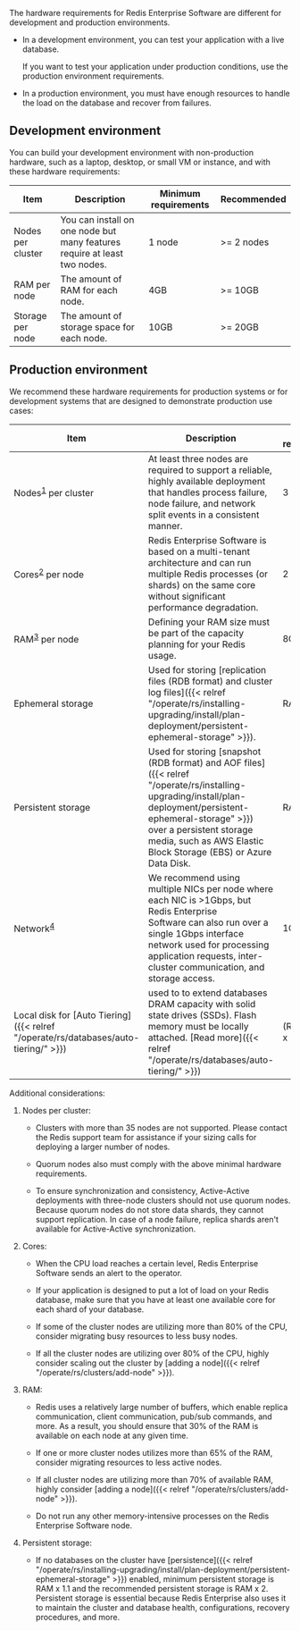 The hardware requirements for Redis Enterprise Software are different for development and production environments.

- In a development environment, you can test your application with a live database.

    If you want to test your application under production conditions, use the production environment requirements.

- In a production environment, you must have enough resources to handle the load on the database and recover from failures.

## Development environment

You can build your development environment with non-production hardware, such as a laptop, desktop, or small VM or instance,
and with these hardware requirements:

| Item | Description | Minimum requirements | Recommended |
|------------|-----------------|------------|-----------------|
| Nodes per cluster | You can install on one node but many features require at least two nodes. | 1 node | >= 2 nodes |
| RAM per node | The amount of RAM for each node. | 4GB | >= 10GB |
| Storage per node | The amount of storage space for each node. | 10GB | >= 20GB |

## Production environment

We recommend these hardware requirements for production systems or for development systems that are designed to demonstrate production use cases:

| Item | Description | Minimum requirements | Recommended |
|------------|-----------------|------------|-----------------|
| Nodes<sup>[1](#table-note-1)</sup> per cluster | At least three nodes are required to support a reliable, highly available deployment that handles process failure, node failure, and network split events in a consistent manner. | 3 nodes | >= 3 nodes (Must be an odd number of nodes) |
| Cores<sup>[2](#table-note-2)</sup> per node | Redis Enterprise Software is based on a multi-tenant architecture and can run multiple Redis processes (or shards) on the same core without significant performance degradation. | 2 cores | >=8 cores |
| RAM<sup>[3](#table-note-3)</sup> per node | Defining your RAM size must be part of the capacity planning for your Redis usage. | 8GB | >=32GB |
| Ephemeral storage | Used for storing [replication files (RDB format) and cluster log files]({{< relref "/operate/rs/installing-upgrading/install/plan-deployment/persistent-ephemeral-storage" >}}). | RAM x 2 | >= RAM x 4 |
| Persistent storage | Used for storing [snapshot (RDB format) and AOF files]({{< relref "/operate/rs/installing-upgrading/install/plan-deployment/persistent-ephemeral-storage" >}}) over a persistent storage media, such as AWS Elastic Block Storage (EBS) or Azure Data Disk. | RAM x 3 | In-memory >= RAM x 4 (except for [extreme 'write' scenarios]({{< relref "/operate/rs/clusters/optimize/disk-sizing-heavy-write-scenarios" >}}))<br /><br /> [Auto Tiering]({{< relref "/operate/rs/databases/auto-tiering/" >}}) >= (RAM + Flash) x 4. |
| Network<sup>[4](#table-note-4)</sup> | We recommend using multiple NICs per node where each NIC is >1Gbps, but Redis Enterprise Software can also run over a single 1Gbps interface network used for processing application requests, inter-cluster communication, and storage access. | 1G | >=10G |
| Local disk for [Auto Tiering]({{< relref "/operate/rs/databases/auto-tiering/" >}}) | used to to extend databases DRAM capacity with solid state drives (SSDs). Flash memory must be locally attached. [Read more]({{< relref "/operate/rs/databases/auto-tiering/" >}}) | (RAM+Flash) x 1.6 | (RAM+Flash) x 2.5 |


Additional considerations:

1. <a name="table-note-1"></a>Nodes per cluster:

    - Clusters with more than 35 nodes are not supported. Please contact the Redis support team for assistance if your sizing calls for deploying a larger number of nodes.

    - Quorum nodes also must comply with the above minimal hardware requirements.
    
    - To ensure synchronization and consistency, Active-Active deployments with three-node clusters should not use quorum nodes. Because quorum nodes do not store data shards, they cannot support replication. In case of a node failure, replica shards aren't available for Active-Active synchronization.

2. <a name="table-note-2"></a>Cores:

    - When the CPU load reaches a certain level, Redis Enterprise Software sends an alert to the operator.  

    - If your application is designed to put a lot of load on your Redis database, make sure that you have at least one available core for each shard of your database.

    - If some of the cluster nodes are utilizing more than 80% of the CPU, consider migrating busy resources to less busy nodes.

    - If all the cluster nodes are utilizing over 80% of the CPU, highly consider scaling out the cluster by [adding a node]({{< relref "/operate/rs/clusters/add-node" >}}).

3. <a name="table-note-3"></a> RAM:

    - Redis uses a relatively large number of buffers, which enable replica communication, client communication, pub/sub commands, and more.  As a result, you should ensure that 30% of the RAM is available on each node at any given time.

    - If one or more cluster nodes utilizes more than 65% of the RAM, consider migrating resources to less active nodes.

    - If all cluster nodes are utilizing more than 70% of available RAM, highly consider [adding a node]({{< relref "/operate/rs/clusters/add-node" >}}).

    - Do not run any other memory-intensive processes on the Redis Enterprise Software node.

4. <a name="table-note-4"></a>Persistent storage:

     - If no databases on the cluster have [persistence]({{< relref "/operate/rs/installing-upgrading/install/plan-deployment/persistent-ephemeral-storage" >}}) enabled, minimum persistent storage is RAM x 1.1 and the recommended persistent storage is RAM x 2. Persistent storage is essential because Redis Enterprise also uses it to maintain the cluster and database health, configurations, recovery procedures, and more.
